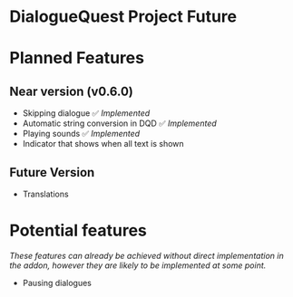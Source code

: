 # DialogueQuest Project Future

# Planned Features

## Near version (v0.6.0)

- Skipping dialogue ✅ *Implemented*
- Automatic string conversion in DQD ✅ *Implemented*
- Playing sounds ✅ *Implemented*
- Indicator that shows when all text is shown

## Future Version

- Translations

# Potential features

*These features can already be achieved without direct implementation in the addon, however they are likely to be implemented at some point.*

- Pausing dialogues


